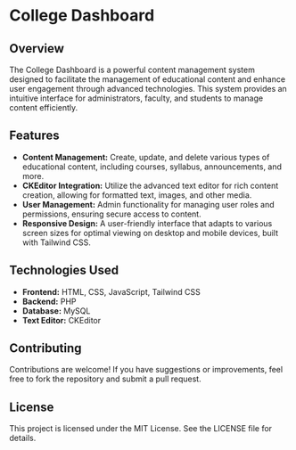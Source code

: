 # College Dashboard

## Overview

The College Dashboard is a powerful content management system designed to facilitate the management of educational content and enhance user engagement through advanced technologies. This system provides an intuitive interface for administrators, faculty, and students to manage content efficiently.

## Features

- **Content Management:** Create, update, and delete various types of educational content, including courses, syllabus, announcements, and more.
- **CKEditor Integration:** Utilize the advanced text editor for rich content creation, allowing for formatted text, images, and other media.
- **User Management:** Admin functionality for managing user roles and permissions, ensuring secure access to content.
- **Responsive Design:** A user-friendly interface that adapts to various screen sizes for optimal viewing on desktop and mobile devices, built with Tailwind CSS.

## Technologies Used

- **Frontend:** HTML, CSS, JavaScript, Tailwind CSS
- **Backend:** PHP
- **Database:** MySQL
- **Text Editor:** CKEditor

## Contributing

Contributions are welcome! If you have suggestions or improvements, feel free to fork the repository and submit a pull request.

## License

This project is licensed under the MIT License. See the LICENSE file for details.
